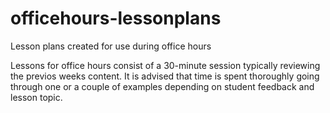 # officehours-lessonplans

Lesson plans created for use during office hours


Lessons for office hours consist of a 30-minute session typically reviewing the previos weeks content.
It is advised that time is spent thoroughly going through one or a couple of examples depending on student feedback and lesson topic.